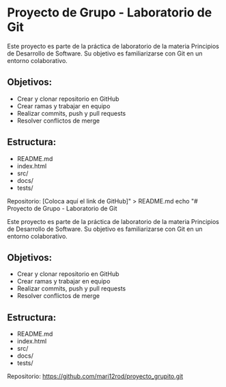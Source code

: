 # Proyecto de Grupo - Laboratorio de Git

Este proyecto es parte de la práctica de laboratorio de la materia Principios de Desarrollo de Software. Su objetivo es familiarizarse con Git en un entorno colaborativo.

## Objetivos:
- Crear y clonar repositorio en GitHub
- Crear ramas y trabajar en equipo
- Realizar commits, push y pull requests
- Resolver conflictos de merge

## Estructura:
- README.md
- index.html
- src/
- docs/
- tests/

Repositorio: [Coloca aquí el link de GitHub]" > README.md
echo "# Proyecto de Grupo - Laboratorio de Git

Este proyecto es parte de la práctica de laboratorio de la materia Principios de Desarrollo de Software. Su objetivo es familiarizarse con Git en un entorno colaborativo.

## Objetivos:
- Crear y clonar repositorio en GitHub
- Crear ramas y trabajar en equipo
- Realizar commits, push y pull requests
- Resolver conflictos de merge

## Estructura:
- README.md
- index.html
- src/
- docs/
- tests/

Repositorio: https://github.com/mari12rod/proyecto_grupito.git
